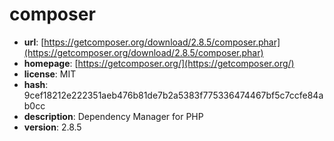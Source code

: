 # composer

- **url**: [https://getcomposer.org/download/2.8.5/composer.phar](https://getcomposer.org/download/2.8.5/composer.phar)
- **homepage**: [https://getcomposer.org/](https://getcomposer.org/)
- **license**: MIT
- **hash**: 9cef18212e222351aeb476b81de7b2a5383f775336474467bf5c7ccfe84ab0cc
- **description**: Dependency Manager for PHP
- **version**: 2.8.5

